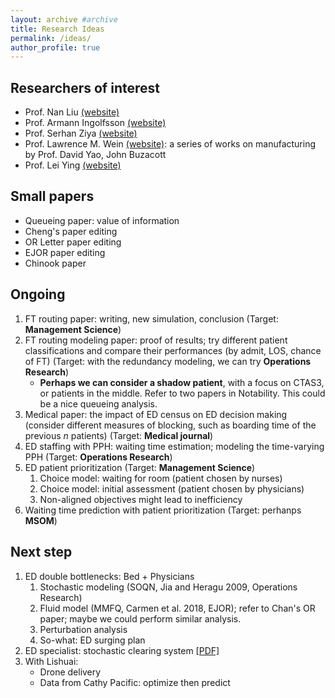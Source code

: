 ```yaml
---
layout: archive #archive
title: Research Ideas
permalink: /ideas/
author_profile: true
---
```

## Researchers of interest
* Prof. Nan Liu [(website)](https://sites.google.com/site/nanliuacademic/research)
* Prof. Armann Ingolfsson [(website)](https://scholar.google.com/citations?hl=en&user=o--KHAQAAAAJ)
* Prof. Serhan Ziya [(website)](https://scholar.google.com/citations?hl=en&user=EFUfwAMAAAAJ&view_op=list_works&sortby=pubdate)
* Prof. Lawrence M. Wein [(website)](https://lwein.people.stanford.edu/published-papers-and-technical-reports): a series of works on manufacturing by Prof. David Yao, John Buzacott
* Prof. Lei Ying [(website)](https://scholar.google.com/citations?user=7f3HKI8AAAAJ&hl=en)

## Small papers

* Queueing paper: value of information
* Cheng's paper editing
* OR Letter paper editing
* EJOR paper editing
* Chinook paper

## Ongoing

1. FT routing paper: writing, new simulation, conclusion (Target: **Management Science**)
2. FT routing modeling paper: proof of results; try different patient classifications and compare their performances (by admit, LOS, chance of FT) (Target: with the redundancy modeling, we can try **Operations Research**)
    * **Perhaps we can consider a shadow patient**, with a focus on CTAS3, or patients in the middle. Refer to two papers in Notability. This could be a nice queueing analysis.
4. Medical paper: the impact of ED census on ED decision making (consider different measures of blocking, such as boarding time of the previous $n$ patients) (Target: **Medical journal**)
5. ED staffing with PPH: waiting time estimation; modeling the time-varying PPH (Target: **Operations Research**)
7. ED patient prioritization (Target: **Management Science**)
    1. Choice model: waiting for room (patient chosen by nurses)
    1. Choice model: initial assessment (patient chosen by physicians)
    1. Non-aligned objectives might lead to inefficiency
6. Waiting time prediction with patient prioritization (Target: perhanps **MSOM**)

## Next step
1. ED double bottlenecks: Bed + Physicians
    1. Stochastic modeling (SOQN, Jia and Heragu 2009, Operations Research)
    1. Fluid model (MMFQ, Carmen et al. 2018, EJOR); refer to Chan's OR paper; maybe we could perform similar analysis.
    1. Perturbation analysis
    1. So-what: ED surging plan
3. ED specialist: stochastic clearing system [\[PDF\]](/files/He-StochasticClearingSystem.pdf)
4. With Lishuai:
    * Drone delivery
    * Data from Cathy Pacific: optimize then predict

